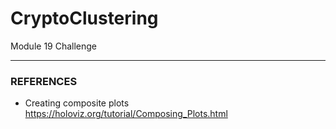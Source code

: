 # CryptoClustering
Module 19 Challenge


_________________________________________________________

### REFERENCES

- Creating composite plots https://holoviz.org/tutorial/Composing_Plots.html